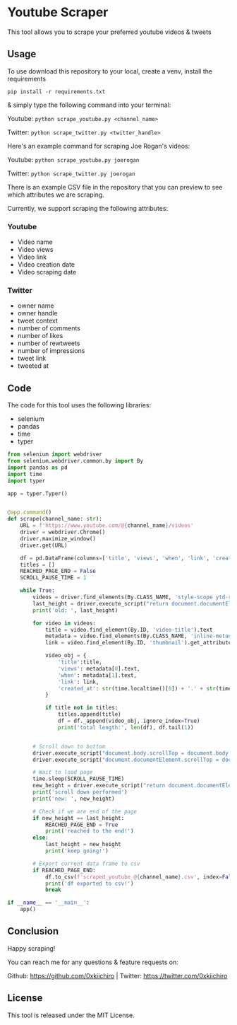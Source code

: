 # Youtube Scraper

This tool allows you to scrape your preferred youtube videos & tweets

## Usage

To use download this repository to your local, create a venv, install the requirements

`pip install -r requirements.txt`

& simply type the following command into your terminal:

Youtube: `python scrape_youtube.py <channel_name>`

Twitter: `python scrape_twitter.py <twitter_handle>`

Here's an example command for scraping Joe Rogan's videos:

Youtube: `python scrape_youtube.py joerogan`

Twitter: `python scrape_twitter.py joerogan`

There is an example CSV file in the repository that you can preview to see which attributes we are scraping.

Currently, we support scraping the following attributes:

### Youtube

- Video name
- Video views
- Video link
- Video creation date
- Video scraping date

### Twitter

- owner name
- owner handle
- tweet context
- number of comments
- number of likes
- number of rewtweets
- number of impressions
- tweet link
- tweeted at

## Code

The code for this tool uses the following libraries:

- selenium
- pandas
- time
- typer

```python
from selenium import webdriver
from selenium.webdriver.common.by import By
import pandas as pd
import time
import typer

app = typer.Typer()


@app.command()
def scrape(channel_name: str):
    URL = f'https://www.youtube.com/@{channel_name}/videos'
    driver = webdriver.Chrome()
    driver.maximize_window()
    driver.get(URL)

    df = pd.DataFrame(columns=['title', 'views', 'when', 'link', 'created_at'])
    titles = []
    REACHED_PAGE_END = False
    SCROLL_PAUSE_TIME = 1

    while True:
        videos = driver.find_elements(By.CLASS_NAME, 'style-scope ytd-rich-grid-media')
        last_height = driver.execute_script("return document.documentElement.scrollHeight")
        print('old: ', last_height)

        for video in videos:
            title = video.find_element(By.ID, 'video-title').text
            metadata = video.find_elements(By.CLASS_NAME, 'inline-metadata-item')
            link = video.find_element(By.ID, 'thumbnail').get_attribute('href')

            video_obj = {
                'title':title,
                'views': metadata[0].text,
                'when': metadata[1].text,
                'link': link,
                'created_at': str(time.localtime()[0]) + '.' + str(time.localtime()[1]) + '.' + str(time.localtime()[2])
            }

            if title not in titles:
                titles.append(title)
                df = df._append(video_obj, ignore_index=True)
                print('total length:', len(df), df.tail(1))


        # Scroll down to bottom
        driver.execute_script("document.body.scrollTop = document.body.scrollHeight;")
        driver.execute_script("document.documentElement.scrollTop = document.documentElement.scrollHeight;")

        # Wait to load page
        time.sleep(SCROLL_PAUSE_TIME)
        new_height = driver.execute_script("return document.documentElement.scrollHeight")
        print('scroll down performed')
        print('new: ', new_height)

        # Check if we are end of the page
        if new_height == last_height:
            REACHED_PAGE_END = True
            print('reached to the end!')
        else:
            last_height = new_height
            print('keep going!')

        # Export current data frame to csv
        if REACHED_PAGE_END:
            df.to_csv(f'scraped_youtube_@{channel_name}.csv', index=False, encoding='utf-8')
            print('df exported to csv!')
            break

if __name__ == '__main__':
    app()
```

## Conclusion

Happy scraping!

You can reach me for any questions & feature requests on:

Github: https://github.com/0xkiichiro |
Twitter: https://twitter.com/0xkiichiro

## License

This tool is released under the MIT License.
